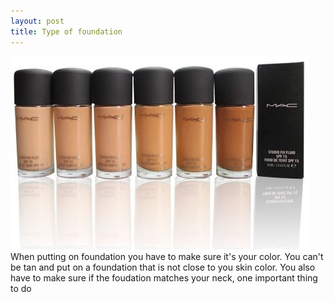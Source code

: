 ```yaml
---
layout: post
title: Type of foundation
---
```


![foundation](/images/foundation.jpg) 
When putting on foundation you have to make sure it's your color. You can't be tan and put on a foundation that is not close to you skin color. You also have to make sure if the foudation matches your neck, one important thing to do
